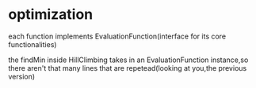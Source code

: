 # optimization
each function implements EvaluationFunction(interface for its core functionalities)

the findMin inside HillClimbing takes in an EvaluationFunction instance,so there aren't 
that many lines that are repetead(looking at you,the previous version)
